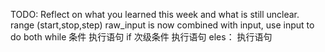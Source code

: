 TODO: Reflect on what you learned this week and what is still unclear.
range (start,stop,step)
raw_input is now combined with input, use input to do both 
while 条件
    执行语句
    if 次级条件
      执行语句
    eles：
      执行语句